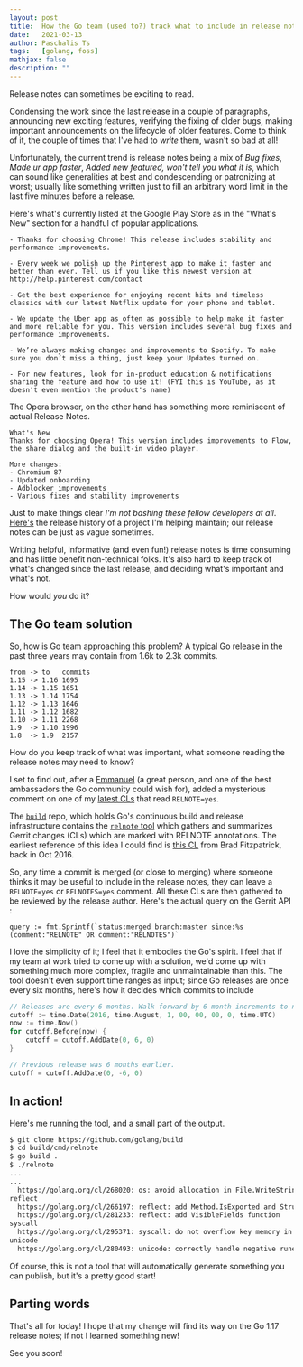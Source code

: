 ```yaml
---
layout: post
title:  How the Go team (used to?) track what to include in release notes
date:   2021-03-13
author: Paschalis Ts
tags:   [golang, foss]
mathjax: false
description: ""
---
```


Release notes can sometimes be exciting to read. 

Condensing the work since the last release in a couple of paragraphs, announcing new exciting features, verifying the fixing of older bugs, making important announcements on the lifecycle of older features. Come to think of it, the couple of times that I've had to *write* them, wasn't so bad at all! 

Unfortunately, the current trend is release notes being a mix of *Bug fixes*, *Made ur app faster*, *Added new featured, won't tell you what it is*, which can sound like generalities at best and condescending or patronizing at worst; usually like something written just to fill an arbitrary word limit in the last five minutes before a release.

Here's what's currently listed at the Google Play Store as in the "What's New" section for a handful of popular applications.

```
- Thanks for choosing Chrome! This release includes stability and performance improvements.

- Every week we polish up the Pinterest app to make it faster and better than ever. Tell us if you like this newest version at http://help.pinterest.com/contact

- Get the best experience for enjoying recent hits and timeless classics with our latest Netflix update for your phone and tablet.

- We update the Uber app as often as possible to help make it faster and more reliable for you. This version includes several bug fixes and performance improvements.

- We’re always making changes and improvements to Spotify. To make sure you don’t miss a thing, just keep your Updates turned on.

- For new features, look for in-product education & notifications sharing the feature and how to use it! (FYI this is YouTube, as it doesn't even mention the product's name)
```

The Opera browser, on the other hand has something more reminiscent of actual Release Notes.
```
What's New
Thanks for choosing Opera! This version includes improvements to Flow, the share dialog and the built-in video player.

More changes:
- Chromium 87
- Updated onboarding
- Adblocker improvements
- Various fixes and stability improvements
```


Just to make things clear *I'm not bashing these fellow developers at all*. [Here's](https://github.com/beatlabs/patron/releases) the release history of a project I'm helping maintain; our release notes can be just as vague sometimes. 

Writing helpful, informative (and even fun!) release notes is time consuming and has little benefit non-technical folks. It's also hard to keep track of what's changed since the last release, and deciding what's important and what's not.

How would *you* do it?

## The Go team solution
So, how is Go team approaching this problem? A typical Go release in the past three years may contain from 1.6k to 2.3k commits.

```
from -> to   commits
1.15 -> 1.16 1695
1.14 -> 1.15 1651
1.13 -> 1.14 1754
1.12 -> 1.13 1646
1.11 -> 1.12 1682
1.10 -> 1.11 2268
1.9  -> 1.10 1996
1.8  -> 1.9  2157
```

How do you keep track of what was important, what someone reading the release notes may need to know?

I set to find out, after a [Emmanuel](https://twitter.com/odeke_et) (a great person, and one of the best ambassadors the Go community could wish for), added a mysterious comment on one of my [latest CLs](https://go-review.googlesource.com/c/go/+/284136) that read `RELNOTE=yes`.

The [`build`](https://github.com/golang/build) repo, which holds Go's continuous build and release infrastructure contains the [`relnote` tool](https://github.com/golang/build/blob/master/cmd/relnote/relnote.go) which gathers and summarizes Gerrit changes (CLs) which are marked with RELNOTE annotations. The earliest reference of this idea I could find is [this CL](https://go-review.googlesource.com/c/build/+/30697) from Brad Fitzpatrick, back in Oct 2016.

So, any time a commit is merged (or close to merging) where someone thinks it may be useful to include in the release notes, they can leave a `RELNOTE=yes` or `RELNOTES=yes` comment. All these CLs are then gathered to be reviewed by the release author. Here's the actual query on the Gerrit API :
```
query := fmt.Sprintf(`status:merged branch:master since:%s (comment:"RELNOTE" OR comment:"RELNOTES")`
```

I love the simplicity of it; I feel that it embodies the Go's spirit. I feel that if my team at work tried to come up with a solution, we'd come up with something much more complex, fragile and unmaintainable than this. The tool doesn't even support time ranges as input; since Go releases are once every six months, here's how it decides which commits to include

```go
// Releases are every 6 months. Walk forward by 6 month increments to next release.
cutoff := time.Date(2016, time.August, 1, 00, 00, 00, 0, time.UTC)
now := time.Now()
for cutoff.Before(now) {
    cutoff = cutoff.AddDate(0, 6, 0)
}

// Previous release was 6 months earlier.
cutoff = cutoff.AddDate(0, -6, 0)
```

## In action!
Here's me running the tool, and a small part of the output.

```bash
$ git clone https://github.com/golang/build
$ cd build/cmd/relnote
$ go build .
$ ./relnote
...
...
  https://golang.org/cl/268020: os: avoid allocation in File.WriteString
reflect
  https://golang.org/cl/266197: reflect: add Method.IsExported and StructField.IsExported methods
  https://golang.org/cl/281233: reflect: add VisibleFields function
syscall
  https://golang.org/cl/295371: syscall: do not overflow key memory in GetQueuedCompletionStatus
unicode
  https://golang.org/cl/280493: unicode: correctly handle negative runes
```


Of course, this is not a tool that will automatically generate something you can publish, but it's a pretty good start!

## Parting words
That's all for today! I hope that my change will find its way on the Go 1.17 release notes; if not I learned something new!

See you soon!






